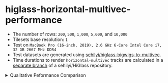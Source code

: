 # higlass-horizontal-multivec-performance

- The number of rows: `200`, `500`, `1,000`, `5,000`, and `10,000`
- Tilesets base resolution: `1`
- Test on `MacBook Pro (16-inch, 2019), 2.6 GHz 6-Core Intel Core i7, 32 GB 2667 MHz DDR4`
- Test datasets are generated using [sehilyi/higlass-bigwigs-to-multivec](https://github.com/sehilyi/higlass-bigwigs-to-multivec).
- Time durations to render `horizontal-multivec` tracks are calculated in a [separate branch](https://github.com/sehilyi/higlass/tree/sehilyi/bottleneck) of a sehilyi/HiGlass repository.

<details>
<summary>Qualitative Peformance Comparison</summary>

### 200 Rows
[![Watch the video](https://img.youtube.com/vi/pebwrWi7G5E/hqdefault.jpg)](https://youtu.be/pebwrWi7G5E)

### 500 Rows
[![Watch the video](https://img.youtube.com/vi/HuCBCqyKLRE/hqdefault.jpg)](https://youtu.be/HuCBCqyKLRE)

### 1,000 Rows
[![Watch the video](https://img.youtube.com/vi/8HpQGxgV3PY/hqdefault.jpg)](https://youtu.be/8HpQGxgV3PY)

### 5,000 Rows
[![Watch the video](https://img.youtube.com/vi/E1xhX0NgrmM/hqdefault.jpg)](https://youtu.be/E1xhX0NgrmM)

### 10,000 Rows
[![Watch the video](https://img.youtube.com/vi/am_R3d7omH4/hqdefault.jpg)](https://youtu.be/am_R3d7omH4)
</details>